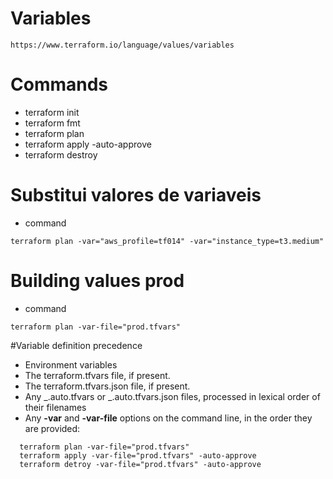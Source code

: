# Variables

```
https://www.terraform.io/language/values/variables
```

# Commands

- terraform init
- terraform fmt
- terraform plan
- terraform apply -auto-approve
- terraform destroy

# Substitui valores de variaveis

- command

```
terraform plan -var="aws_profile=tf014" -var="instance_type=t3.medium"
```

# Building values prod

- command

```
terraform plan -var-file="prod.tfvars"
```

#Variable definition precedence

- Environment variables
- The terraform.tfvars file, if present.
- The terraform.tfvars.json file, if present.
- Any _.auto.tfvars or _.auto.tfvars.json files, processed in lexical order of their filenames
- Any **-var** and **-var-file** options on the command line, in the order they are provided:

```
  terraform plan -var-file="prod.tfvars"
  terraform apply -var-file="prod.tfvars" -auto-approve
  terraform detroy -var-file="prod.tfvars" -auto-approve
```

